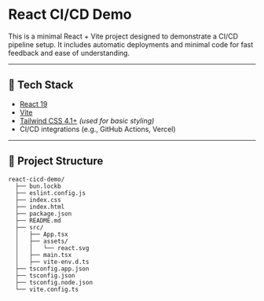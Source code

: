 # React CI/CD Demo

This is a minimal React + Vite project designed to demonstrate a CI/CD pipeline setup. It includes automatic deployments and minimal code for fast feedback and ease of understanding.

---

## 🚀 Tech Stack

- [React 19](https://react.dev/)
- [Vite](https://vitejs.dev/)
- [Tailwind CSS 4.1+](https://tailwindcss.com/docs/installation) *(used for basic styling)*
- CI/CD integrations (e.g., GitHub Actions, Vercel)

---


## 🧩 Project Structure

```text
react-cicd-demo/
  ├── bun.lockb
  ├── eslint.config.js
  ├── index.css
  ├── index.html
  ├── package.json
  ├── README.md
  ├── src/
  │   ├── App.tsx
  │   ├── assets/
  │   │   └── react.svg
  │   ├── main.tsx
  │   ├── vite-env.d.ts
  ├── tsconfig.app.json
  ├── tsconfig.json
  ├── tsconfig.node.json
  └── vite.config.ts
```

